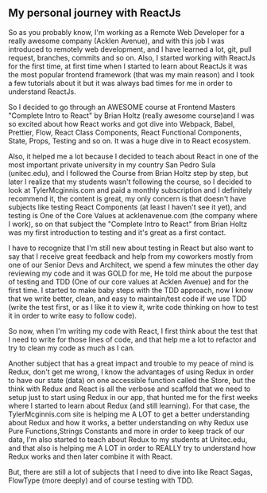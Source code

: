 ## My personal journey with ReactJs

So as you probably know, I'm working as a Remote Web Developer for a really awesome company (Acklen Avenue), and with this job I was
introduced to remotely web development, and I have learned a lot, git, pull request, branches, commits and so on. Also, I started working with ReactJs for the first time, at first time when I started to learn about ReactJs it was the most popular frontend framework (that was my main reason) and I took a few tutorials about it but it was always bad times for me in order to understand ReactJs.

So I decided to go through an AWESOME course at Frontend Masters "Complete Intro to React" by Brian Holtz (really awesome course)and I was so excited about how React works and got dive into Webpack, Babel, Prettier, Flow, React Class Components, React Functional Components, State, Props, Testing and so on. It was a huge dive in to React ecosystem.

Also, it helped me a lot because I decided to teach about React in one of the most important private university in my country San Pedro Sula (unitec.edu), and I followed the Course from Brian Holtz step by step, but later I realize that my students wasn't following the course, so I decided to look at TylerMcginnis.com and paid a monthly subscription and I definitely recommend
it, the content is great, my only concern is that doesn't have subjects like testing React Components (at least I haven't see it yet), and testing is One of the Core Values at acklenavenue.com (the company where I work), so on that subject the "Complete Intro to React" from Brian Holtz was my first introduction to testing and it's great as a first contact.

I have to recognize that I'm still new about testing in React but also want to say that I receive great feedback and help from my coworkers mostly from one of our Senior Devs and Architect, we spend a few minutes the other day reviewing my code and it was GOLD for me, He told me about the purpose of testing and TDD (One of our core values at Acklen Avenue) and for the first time. I started to make baby steps with the TDD approach, now I know that we write better, clean, and easy to maintain/test code if we use TDD (write the test first, or as I like it to view it, write code thinking on how to test it in order to write easy to follow code).

So now, when I'm writing my code with React, I first think about the test that I need to write for those lines of code, and that help me a lot to refactor and try to clean my code as much as I can.

Another subject that has a great impact and trouble to my peace of mind is Redux, don't get me wrong, I know the advantages of using Redux in order to have our state (data) on one accessible function called the Store, but the think with Redux and React is all the verbose and scaffold that we need to setup just to start using Redux in our app, that hunted me for the first weeks
where I started to learn about Redux (and still learning). For that case, the TylerMcginnis.com site is helping me A LOT to get a better understanding about Redux and how it works, a better understanding on why Redux use Pure Functions,Strings Constants and more in order to keep track of our data, I'm also started to teach about Redux to my students at Unitec.edu, and that also
is helping me A LOT in order to REALLY try to understand how Redux works and then later combine it with React.

But, there are still a lot of subjects that I need to dive into like React Sagas, FlowType (more deeply) and of course testing with TDD.
